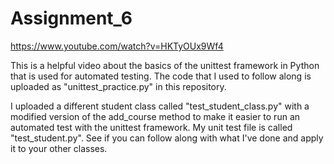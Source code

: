 # Assignment_6

https://www.youtube.com/watch?v=HKTyOUx9Wf4

This is a helpful video about the basics of the unittest framework in Python that is used for automated testing. The code that I used to follow along is uploaded as "unittest_practice.py" in this repository.

I uploaded a different student class called "test_student_class.py" with a modified version of the add_course method to make it easier to run an automated test with the unittest framework. My unit test file is called "test_student.py". See if you can follow along with what I've done and apply it to your other classes.
